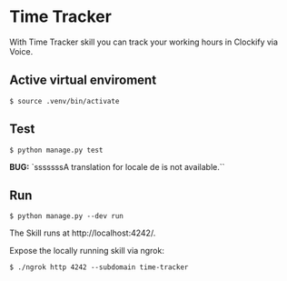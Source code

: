 # Time Tracker

With Time Tracker skill you can track your working hours in Clockify via Voice.

## Active virtual enviroment

    $ source .venv/bin/activate 
    
## Test

    $ python manage.py test 

**BUG:** `sssssssA translation for locale de is not available.``

## Run 

    $ python manage.py --dev run

The Skill runs at http://localhost:4242/.

Expose the locally running skill via ngrok: 

    $ ./ngrok http 4242 --subdomain time-tracker

